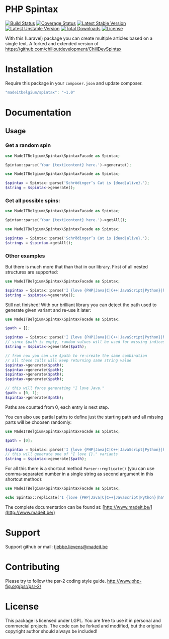 # PHP Spintax
[![Build Status](https://travis-ci.org/madeITBelgium/Spintax.svg?branch=master)](https://travis-ci.org/madeITBelgium/Spintax)
[![Coverage Status](https://coveralls.io/repos/github/madeITBelgium/Spintax/badge.svg?branch=master)](https://coveralls.io/github/madeITBelgium/Spintax?branch=master)
[![Latest Stable Version](https://poser.pugx.org/madeITBelgium/Spintax/v/stable.svg)](https://packagist.org/packages/madeITBelgium/Spintax)
[![Latest Unstable Version](https://poser.pugx.org/madeITBelgium/Spintax/v/unstable.svg)](https://packagist.org/packages/madeITBelgium/Spintax)
[![Total Downloads](https://poser.pugx.org/madeITBelgium/Spintax/d/total.svg)](https://packagist.org/packages/madeITBelgium/Spintax)
[![License](https://poser.pugx.org/madeITBelgium/Spintax/license.svg)](https://packagist.org/packages/madeITBelgium/Spintax)

With this (Laravel) package you can create multiple articles based on a single text.
A forked and extended version of https://github.com/chilloutdevelopment/ChillDevSpintax

# Installation

Require this package in your `composer.json` and update composer.

```php
"madeitbelgium/spintax": "~1.0"
```

# Documentation
## Usage
### Get a random spin
```php
use MadeITBelgium\Spintax\SpintaxFacade as Spintax;

Spintax::parse('Your {text|content} here.')->generate();
```

```php
use MadeITBelgium\Spintax\SpintaxFacade as Spintax;

$spintax = Spintax::parse('Schrödinger’s Cat is {dead|alive}.');
$string = $spintax->generate();
```

### Get all possible spins:
```php
use MadeITBelgium\Spintax\SpintaxFacade as Spintax;

Spintax::parse('Your {text|content} here.')->getAll();
```

```php
use MadeITBelgium\Spintax\SpintaxFacade as Spintax;

$spintax = Spintax::parse('Schrödinger’s Cat is {dead|alive}.');
$strings = $spintax->getAll();
```
### Other examples
But there is much more that than that in our library. First of all nested structures are supported:

```php
use MadeITBelgium\Spintax\SpintaxFacade as Spintax;

$spintax = Spintax::parse('I {love {PHP|Java|C|C++|JavaScript|Python}|hate Ruby}.');
$string = $spintax->generate();
```

Still not finished! With our brilliant library you can detect the path used to generate given variant and re-use it later:

```php
use MadeITBelgium\Spintax\SpintaxFacade as Spintax;

$path = [];

$spintax = Spintax::parse('I {love {PHP|Java|C|C++|JavaScript|Python}|hate Ruby}.');
// since $path is empty, random values will be used for missing indices and $path will be filled with them
$string = $spintax->generate($path);

// from now you can use $path to re-create the same combination
// all these calls will keep returning same string value
$spintax->generate($path);
$spintax->generate($path);
$spintax->generate($path);
$spintax->generate($path);

// this will force generating "I love Java."
$path = [0, 1];
$spintax->generate($path);
```

Paths are counted from 0, each entry is next step.

You can also use partial paths to define just the starting path and all missing parts will be choosen randomly:

```php
use MadeITBelgium\Spintax\SpintaxFacade as Spintax;

$path = [0];

$spintax = Spintax::parse('I {love {PHP|Java|C|C++|JavaScript|Python}|hate Ruby}.');
// this will generate one of "I love {}." variants
$string = $spintax->generate($path);
```

For all this there is a shortcut method `Parser::replicate()` (you can use comma-separated number in a single string as second argument in this shortcut method):

```php
use MadeITBelgium\Spintax\SpintaxFacade as Spintax;

echo Spintax::replicate('I {love {PHP|Java|C|C++|JavaScript|Python}|hate Ruby}.', '0,0');
```

The complete documentation can be found at: [http://www.madeit.be/](http://www.madeit.be/)


# Support
Support github or mail: tjebbe.lievens@madeit.be

# Contributing
Please try to follow the psr-2 coding style guide. http://www.php-fig.org/psr/psr-2/

# License
This package is licensed under LGPL. You are free to use it in personal and commercial projects. The code can be forked and modified, but the original copyright author should always be included!
